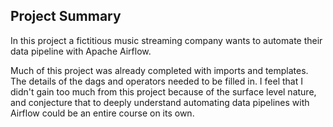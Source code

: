 ## Project Summary

In this project a fictitious music streaming company wants to automate their data pipeline
with Apache Airflow.  

Much of this project was already completed with imports and templates. The details of the dags 
and operators needed to be filled in.  I feel that I didn't gain too much from this project because
of the surface level nature, and conjecture that to deeply understand automating data pipelines 
with Airflow could be an entire course on its own.
